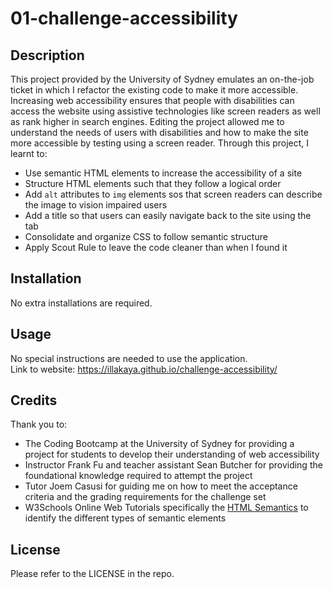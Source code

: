 # 01-challenge-accessibility

## Description

This project provided by the University of Sydney emulates an on-the-job ticket in which I refactor the existing code to make it more accessible. Increasing web accessibility ensures that people with disabilities can access the website using assistive technologies like screen readers as well as rank higher in search engines. Editing the project allowed me to understand the needs of users with disabilities and how to make the site more accessible by testing using a screen reader. Through this project, I learnt to:

- Use semantic HTML elements to increase the accessibility of a site
- Structure HTML elements such that they follow a logical order
- Add `alt` attributes to `img` elements sos that screen readers can describe the image to vision impaired users
- Add a title so that users can easily navigate back to the site using the tab
- Consolidate and organize CSS to follow semantic structure
- Apply Scout Rule to leave the code cleaner than when I found it

## Installation

No extra installations are required.

## Usage

No special instructions are needed to use the application. <br>
Link to website: https://illakaya.github.io/challenge-accessibility/

## Credits

Thank you to:
- The Coding Bootcamp at the University of Sydney for providing a project for students to develop their understanding of web accessibility
- Instructor Frank Fu and teacher assistant Sean Butcher for providing the foundational knowledge required to attempt the project
- Tutor Joem Casusi for guiding me on how to meet the acceptance criteria and the grading requirements for the challenge set
- W3Schools Online Web Tutorials specifically the [HTML Semantics](https://www.w3schools.com/html/html5_semantic_elements.asp) to identify the different types of semantic elements

## License

Please refer to the LICENSE in the repo.

